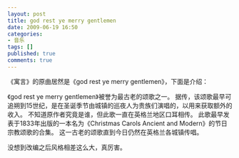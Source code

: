 ```yaml
---
layout: post
title: god rest ye merry gentlemen
date: 2009-06-19 16:50
categories:
- 音乐
tags: []
published: true
comments: true
---
```

<p><p>《寓言》的原曲居然是《god rest ye merry gentlemen》，下面是介绍：</p> <p>《god rest ye merry gentlemen》被誉为最古老的颂歌之一。 据传，该颂歌最早可追朔到15世纪，是在圣诞季节由城镇的巡夜人为贵族们演唱的，以用来获取额外的收入。 不知道原作者究竟是谁，但此歌一直在英格兰地区口耳相传。 此歌最早发表于1833年出版的一本名为《Christmas Carols Ancient and Modern》的节日宗教颂歌的合集。 这一古老的颂歌直到今日仍然在英格兰各城镇传唱。</p> <p>没想到改编之后风格相差这么大，真厉害。</p></p>
